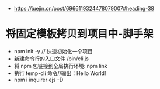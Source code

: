 - https://juejin.cn/post/6966119324478079007#heading-38

# 将固定模板拷贝到项目中-脚手架

- npm init -y // 快速初始化一个项目
- 新建命令行的入口文件 /bin/cli.js
- 将 npm 包链接到全局执行环境: npm link
- 执行 temp-cli 命令//输出：Hello World!
- npm i inquirer ejs -D

